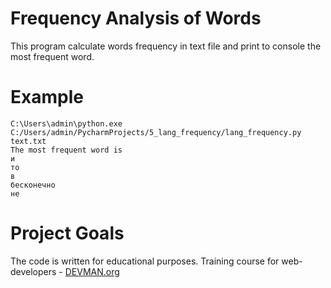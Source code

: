 # Frequency Analysis of Words

This program calculate words frequency in text file and print to console the most frequent word.

# Example

```#!bash
C:\Users\admin\python.exe C:/Users/admin/PycharmProjects/5_lang_frequency/lang_frequency.py text.txt
The most frequent word is
и
то
в
бесконечно
не 
```

# Project Goals

The code is written for educational purposes. Training course for web-developers - [DEVMAN.org](https://devman.org)

